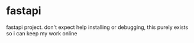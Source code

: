 # fastapi
fastapi project.
don't expect help installing or debugging, this purely exists so i can keep my work online
